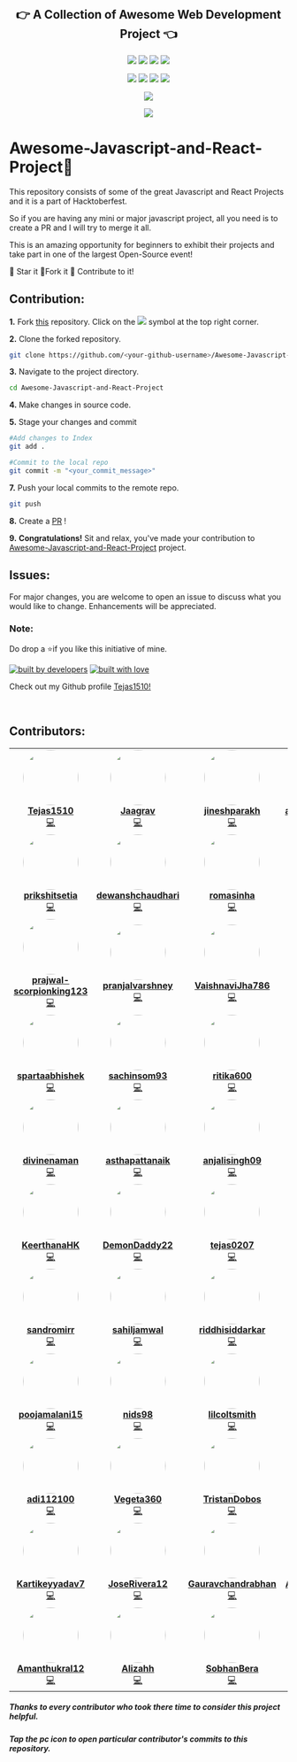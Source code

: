 <p align="center">
<h2 align="center">👉 A Collection of Awesome Web Development Project 👈</h2>
</p>

<p align="center">
<img src="https://img.shields.io/badge/language-Javascript-blue?style=for-the-badge">
<img src="https://img.shields.io/badge/language-React-blue?style=for-the-badge">
<img src="https://img.shields.io/badge/language-HTML&CSS-blue?style=for-the-badge">
<img src="https://img.shields.io/badge/language-Django-blue?style=for-the-badge">  
 </p>
 
 <p align="center">
<img src="https://img.shields.io/github/stars/Tejas1510/Awesome-Javascript-and-React-Project?style=for-the-badge" >
<img src="https://img.shields.io/github/forks/Tejas1510/Awesome-Javascript-and-React-Project?style=for-the-badge" >  
<img src="https://img.shields.io/github/issues-raw/Tejas1510/Awesome-Javascript-and-React-Project?style=for-the-badge" >
<img src="https://img.shields.io/github/issues-pr-closed-raw/Tejas1510/Awesome-Javascript-and-React-Project?style=for-the-badge" >
</p>
 
<p align="center">
<img src="https://img.shields.io/github/hacktoberfest/2020/Tejas1510/Awesome-Javascript-and-React-Project?style=for-the-badge">
</p>

<p align="center">
<img src="https://img.shields.io/github/contributors/Tejas1510/Awesome-Javascript-and-React-Project?style=for-the-badge">
</p>

# **Awesome-Javascript-and-React-Project**💯

This repository consists of some of the great Javascript and React Projects and it is a part of Hacktoberfest.

So if you are having any mini or major javascript project, all you need is to create a PR and I will try to merge it all.

This is an amazing opportunity for beginners to exhibit their projects and take part in one of the largest Open-Source event!

:star2: Star it 
:fork_and_knife:Fork it
:handshake: Contribute to it!

## Contribution:
**1.** Fork [this](https://github.com/Tejas1510/Awesome-Javascript-and-React-Project) repository.
Click on the <a href="https://github.com/Tejas1510/Awesome-Javascript-and-React-Project"><img src="https://img.icons8.com/ios/24/000000/code-fork.png"></a> symbol at the top right corner.

**2.** Clone the forked repository.

```bash
git clone https://github.com/<your-github-username>/Awesome-Javascript-and-React-Project
```

**3.** Navigate to the project directory.

```bash
cd Awesome-Javascript-and-React-Project
```

**4.** Make changes in source code.

**5.** Stage your changes and commit

```bash
#Add changes to Index
git add .

#Commit to the local repo
git commit -m "<your_commit_message>"
```

**7.** Push your local commits to the remote repo.

```bash
git push 
```

**8.** Create a [PR](https://help.github.com/en/github/collaborating-with-issues-and-pull-requests/creating-a-pull-request) !

**9.** **Congratulations!** Sit and relax, you've made your contribution to [Awesome-Javascript-and-React-Project](https://github.com/Tejas1510/Awesome-Javascript-and-React-Project) project.
## Issues:
For major changes, you are welcome to open an issue to discuss what you would like to change. Enhancements will be appreciated.

### Note:
Do drop a ⭐if you like this initiative of mine.

<a href="https://github.com/Tejas1510"><img src="http://ForTheBadge.com/images/badges/built-by-developers.svg" alt="built by developers"></a>
[![built with love](https://forthebadge.com/images/badges/built-with-love.svg)](https://github.com/Tejas1510/Awesome-Javascript-and-React-Project)

Check out my Github profile [Tejas1510!](https://github.com/Tejas1510)

<br/>

## Contributors:

<table>
    <tr>
        <td align="center">
            <a href="https://github.com/Tejas1510">
            <img src="https://avatars0.githubusercontent.com/u/64543913?s=400&u=6468d71695b9ce8fc4a5704cfe7df32fdd28437a&v=4" width="100px;" alt="" style="border-radius:50%"/> <br />
            <b>Tejas1510</b>
            </a><br />
            <a href="https://github.com/Tejas1510/Awesome-Javascript-and-React-Project/commits?author=Tejas1510" title="Coding">💻</a>
        </td>
        <td align="center">
            <a href="https://github.com/Jaagrav">
            <img src="https://avatars3.githubusercontent.com/u/52719271?s=400&u=6013170e3ddd824f72cc8ad4092cdf3bb03da4f9&v=4" width="100px;" alt="" style="border-radius:50%"/> <br />
            <b>Jaagrav</b>
            </a><br />
            <a href="https://github.com/Tejas1510/Awesome-Javascript-and-React-Project/commits?author=Jaagrav" title="Coding">💻</a>
        </td>
        <td align="center">
            <a href="https://github.com/jineshparakh">
            <img src="https://avatars3.githubusercontent.com/u/50925060?s=400&u=cf0201ec66494b098a3c84daccd63b2b8d166b57&v=4" width="100px;" alt="" style="border-radius:50%"/> <br />
            <b>jineshparakh</b>
            </a><br />
            <a href="https://github.com/Tejas1510/Awesome-Javascript-and-React-Project/commits?author=jineshparakh" title="Coding">💻</a>
        </td>
        <td align="center">
            <a href="https://github.com/arpitkhare144">
            <img src="https://avatars3.githubusercontent.com/u/60066282?s=400&v=4" width="100px;" alt="" style="border-radius:50%"/> <br />
            <b>arpitkhare144</b>
            </a><br />
            <a href="https://github.com/Tejas1510/Awesome-Javascript-and-React-Project/commits?author=arpitkhare144" title="Coding">💻</a>
        </td>
        <td align="center">
            <a href="https://github.com/DevrajDC">
            <img src="https://avatars2.githubusercontent.com/u/65373279?s=400&u=f9d6848f32e292563a3b97805b3cf1716f089691&v=4" width="100px;" alt="" style="border-radius:50%"/> <br />
            <b>DevrajDC</b>
            </a><br />
            <a href="https://github.com/Tejas1510/Awesome-Javascript-and-React-Project/commits?author=DevrajDC" title="Coding">💻</a>
        </td>
    </tr>
    <tr>
        <td align="center">
            <a href="https://github.com/prikshitsetia">
            <img src="https://avatars1.githubusercontent.com/u/42894108?s=400&u=0e10b044ac6776c0e0153e1a866775699f685260&v=4" width="100px;" alt="" style="border-radius:50%"/> <br />
            <b>prikshitsetia</b>
            </a><br />
            <a href="https://github.com/Tejas1510/Awesome-Javascript-and-React-Project/commits?author=prikshitsetia" title="Coding">💻</a>
        </td>
        <td align="center">
            <a href="https://github.com/dewanshchaudhari">
            <img src="https://avatars1.githubusercontent.com/u/55588442?s=400&u=ed67c7cea7039c42d83557b7130022b1c01f65e3&v=4" width="100px;" alt="" style="border-radius:50%"/> <br />
            <b>dewanshchaudhari</b>
            </a><br />
            <a href="https://github.com/Tejas1510/Awesome-Javascript-and-React-Project/commits?author=dewanshchaudhari" title="Coding">💻</a>
        </td>
        <td align="center">
            <a href="https://github.com/romasinha">
            <img src="https://avatars3.githubusercontent.com/u/65072006?s=400&u=df99f6d5e7e8a0e4b19b8d07920497bf68c4202a&v=4" width="100px;" alt="" style="border-radius:50%"/> <br />
            <b>romasinha</b>
            </a><br />
            <a href="https://github.com/Tejas1510/Awesome-Javascript-and-React-Project/commits?author=romasinha" title="Coding">💻</a>
        </td>
        <td align="center">
            <a href="https://github.com/ShwetKhatri">
            <img src="https://avatars3.githubusercontent.com/u/56433897?s=400&v=4" width="100px;" alt="" style="border-radius:50%"/> <br />
            <b>ShwetKhatri</b>
            </a><br />
            <a href="https://github.com/Tejas1510/Awesome-Javascript-and-React-Project/commits?author=ShwetKhatri" title="Coding">💻</a>
        </td>
        <td align="center">
            <a href="https://github.com/AdityaSharma96">
            <img src="https://avatars1.githubusercontent.com/u/54368482?s=400&v=4" width="100px;" alt="" style="border-radius:50%"/> <br />
            <b>AdityaSharma96</b>
            </a><br />
            <a href="https://github.com/Tejas1510/Awesome-Javascript-and-React-Project/commits?author=AdityaSharma96" title="Coding">💻</a>
        </td>
    </tr>
    <tr>
        <td align="center">
            <a href="https://github.com/prajwal-scorpionking123">
            <img src="https://avatars3.githubusercontent.com/u/46968147?s=400&u=d2c67c24c64def4f4e9a698c9822954c46f07384&v=4" width="100px;" alt="" style="border-radius:50%"/> <br />
            <b>prajwal-scorpionking123</b>
            </a><br />
            <a href="https://github.com/Tejas1510/Awesome-Javascript-and-React-Project/commits?author=prajwal-scorpionking123" title="Coding">💻</a>
        </td>
        <td align="center">
            <a href="https://github.com/pranjalvarshney">
            <img src="https://avatars2.githubusercontent.com/u/36803450?s=400&v=4" width="100px;" alt="" style="border-radius:50%"/> <br />
            <b>pranjalvarshney</b>
            </a><br />
            <a href="https://github.com/Tejas1510/Awesome-Javascript-and-React-Project/commits?author=pranjalvarshney" title="Coding">💻</a>
        </td>
        <td align="center">
            <a href="https://github.com/VaishnaviJha786">
            <img src="https://avatars2.githubusercontent.com/u/52750035?s=400&v=4" width="100px;" alt="" style="border-radius:50%"/> <br />
            <b>VaishnaviJha786</b>
            </a><br />
            <a href="https://github.com/Tejas1510/Awesome-Javascript-and-React-Project/commits?author=VaishnaviJha786" title="Coding">💻</a>
        </td>
        <td align="center">
            <a href="https://github.com/Shivangi-ch">
            <img src="https://avatars2.githubusercontent.com/u/57783826?s=400&v=4" width="100px;" alt="" style="border-radius:50%"/> <br />
            <b>Shivangi-ch</b>
            </a><br />
            <a href="https://github.com/Tejas1510/Awesome-Javascript-and-React-Project/commits?author=Shivangi-ch" title="Coding">💻</a>
        </td>
        <td align="center">
            <a href="https://github.com/Neat-Stack">
            <img src="https://avatars2.githubusercontent.com/u/56643218?s=400&u=962ec597f9225080175157c43d3647e9696927c4&v=4" width="100px;" alt="" style="border-radius:50%"/> <br />
            <b>Neat-Stack</b>
            </a><br />
            <a href="https://github.com/Tejas1510/Awesome-Javascript-and-React-Project/commits?author=Neat-Stack" title="Coding">💻</a>
        </td>
    </tr>
    <tr>
        <td align="center">
            <a href="https://github.com/spartaabhishek">
            <img src="https://avatars0.githubusercontent.com/u/70537689?s=400&u=6fc7e61107d4429183c5219baf587f29f580d0ae&v=4" width="100px;" alt="" style="border-radius:50%"/> <br />
            <b>spartaabhishek</b>
            </a><br />
            <a href="https://github.com/Tejas1510/Awesome-Javascript-and-React-Project/commits?author=spartaabhishek" title="Coding">💻</a>
        </td>
        <td align="center">
            <a href="https://github.com/sachinsom93">
            <img src="https://avatars0.githubusercontent.com/u/64790109?s=400&u=3f7787ea74a7314276b75a80ff8b7a2eda59f565&v=4" width="100px;" alt="" style="border-radius:50%"/> <br />
            <b>sachinsom93</b>
            </a><br />
            <a href="https://github.com/Tejas1510/Awesome-Javascript-and-React-Project/commits?author=sachinsom93" title="Coding">💻</a>
        </td>
        <td align="center">
            <a href="https://github.com/ritika600">
            <img src="https://avatars0.githubusercontent.com/u/64130468?s=400&u=bd17737ae7e801b6874734e8cfc045a6acaebdb6&v=4" width="100px;" alt="" style="border-radius:50%"/> <br />
            <b>ritika600</b>
            </a><br />
            <a href="https://github.com/Tejas1510/Awesome-Javascript-and-React-Project/commits?author=ritika600" title="Coding">💻</a>
        </td>
        <td align="center">
            <a href="https://github.com/proghead00">
            <img src="https://avatars0.githubusercontent.com/u/55017730?s=400&u=91fe2e4d9e7ac99e0e2e1ca92cf4abfccd6f951f&v=4" width="100px;" alt="" style="border-radius:50%"/> <br />
            <b>proghead00</b>
            </a><br />
            <a href="https://github.com/Tejas1510/Awesome-Javascript-and-React-Project/commits?author=proghead00" title="Coding">💻</a>
        </td>
        <td align="center">
            <a href="https://github.com/ishitacodes">
            <img src="https://avatars1.githubusercontent.com/u/69325101?s=400&v=4" width="100px;" alt="" style="border-radius:50%"/> <br />
            <b>ishitacodes</b>
            </a><br />
            <a href="https://github.com/Tejas1510/Awesome-Javascript-and-React-Project/commits?author=ishitacodes" title="Coding">💻</a>
        </td>
    </tr>
    <tr>
        <td align="center">
            <a href="https://github.com/divinenaman">
            <img src="https://avatars1.githubusercontent.com/u/63128054?s=400&u=fdc47465b9de683829ddd499ce1e4695ae6e8608&v=4" width="100px;" alt="" style="border-radius:50%"/> <br />
            <b>divinenaman</b>
            </a><br />
            <a href="https://github.com/Tejas1510/Awesome-Javascript-and-React-Project/commits?author=divinenaman" title="Coding">💻</a>
        </td>
        <td align="center">
            <a href="https://github.com/asthapattanaik">
            <img src="https://avatars0.githubusercontent.com/u/58721632?s=400&u=bb6cbcd561c86b500e6c462e30d6b8e308f6898c&v=4" width="100px;" alt="" style="border-radius:50%"/> <br />
            <b>asthapattanaik</b>
            </a><br />
            <a href="https://github.com/Tejas1510/Awesome-Javascript-and-React-Project/commits?author=asthapattanaik" title="Coding">💻</a>
        </td>
        <td align="center">
            <a href="https://github.com/anjalisingh09">
            <img src="https://avatars2.githubusercontent.com/u/38291012?s=400&u=b44f5c9c0d85a017ca64ec85c77efbf16c345a80&v=4" width="100px;" alt="" style="border-radius:50%"/> <br />
            <b>anjalisingh09</b>
            </a><br />
            <a href="https://github.com/Tejas1510/Awesome-Javascript-and-React-Project/commits?author=anjalisingh09" title="Coding">💻</a>
        </td>
        <td align="center">
            <a href="https://github.com/albertbolt1">
            <img src="https://avatars2.githubusercontent.com/u/45144020?s=400&v=4" width="100px;" alt="" style="border-radius:50%"/> <br />
            <b>albertbolt1</b>
            </a><br />
            <a href="https://github.com/Tejas1510/Awesome-Javascript-and-React-Project/commits?author=albertbolt1" title="Coding">💻</a>
        </td>
        <td align="center">
            <a href="https://github.com/Sushantrimurti">
            <img src="https://avatars0.githubusercontent.com/u/56467504?s=400&u=e4880e5563c988103a3a448b5a4757b18533197e&v=4" width="100px;" alt="" style="border-radius:50%"/> <br />
            <b>Sushantrimurti</b>
            </a><br />
            <a href="https://github.com/Tejas1510/Awesome-Javascript-and-React-Project/commits?author=Sushantrimurti" title="Coding">💻</a>
        </td>
    </tr>
    <tr>
        <td align="center">
            <a href="https://github.com/KeerthanaHK">
            <img src="https://avatars3.githubusercontent.com/u/54075393?s=400&v=4" width="100px;" alt="" style="border-radius:50%"/> <br />
            <b>KeerthanaHK</b>
            </a><br />
            <a href="https://github.com/Tejas1510/Awesome-Javascript-and-React-Project/commits?author=KeerthanaHK" title="Coding">💻</a>
        </td>
        <td align="center">
            <a href="https://github.com/DemonDaddy22">
            <img src="https://avatars0.githubusercontent.com/u/39908472?s=400&u=d02d57cf1b01e6571a27aa2f5085a0e4b01d1dfe&v=4" width="100px;" alt="" style="border-radius:50%"/> <br />
            <b>DemonDaddy22</b>
            </a><br />
            <a href="https://github.com/Tejas1510/Awesome-Javascript-and-React-Project/commits?author=DemonDaddy22" title="Coding">💻</a>
        </td>
        <td align="center">
            <a href="https://github.com/tejas0207">
            <img src="https://avatars3.githubusercontent.com/u/67390503?s=400&v=4" width="100px;" alt="" style="border-radius:50%"/> <br />
            <b>tejas0207</b>
            </a><br />
            <a href="https://github.com/Tejas1510/Awesome-Javascript-and-React-Project/commits?author=tejas0207" title="Coding">💻</a>
        </td>
        <td align="center">
            <a href="https://github.com/swoyamsss">
            <img src="https://avatars1.githubusercontent.com/u/64949434?s=400&v=4" width="100px;" alt="" style="border-radius:50%"/> <br />
            <b>swoyamsss</b>
            </a><br />
            <a href="https://github.com/Tejas1510/Awesome-Javascript-and-React-Project/commits?author=swoyamsss" title="Coding">💻</a>
        </td>
        <td align="center">
            <a href="https://github.com/shuaibabs">
            <img src="https://avatars3.githubusercontent.com/u/59706173?s=400&u=568dc44b0b4ea6b507628e7e751cccc08c9b542b&v=4" width="100px;" alt="" style="border-radius:50%"/> <br />
            <b>shuaibabs</b>
            </a><br />
            <a href="https://github.com/Tejas1510/Awesome-Javascript-and-React-Project/commits?author=shuaibabs" title="Coding">💻</a>
        </td>
    </tr>
    <tr>
        <td align="center">
            <a href="https://github.com/sandromirr">
            <img src="https://avatars2.githubusercontent.com/u/14790633?s=400&u=ff8dd28e384411f9b4340fc17abe5e2e087edf08&v=4" width="100px;" alt="" style="border-radius:50%"/> <br />
            <b>sandromirr</b>
            </a><br />
            <a href="https://github.com/Tejas1510/Awesome-Javascript-and-React-Project/commits?author=sandromirr" title="Coding">💻</a>
        </td>
        <td align="center">
            <a href="https://github.com/sahiljamwal">
            <img src="https://avatars3.githubusercontent.com/u/34044226?s=400&u=24f148f80109dfb7d9627a65eb48fa3b0bcb5bbe&v=4" width="100px;" alt="" style="border-radius:50%"/> <br />
            <b>sahiljamwal</b>
            </a><br />
            <a href="https://github.com/Tejas1510/Awesome-Javascript-and-React-Project/commits?author=sahiljamwal" title="Coding">💻</a>
        </td>
        <td align="center">
            <a href="https://github.com/riddhisiddarkar">
            <img src="https://avatars3.githubusercontent.com/u/59356132?s=400&v=4" width="100px;" alt="" style="border-radius:50%"/> <br />
            <b>riddhisiddarkar</b>
            </a><br />
            <a href="https://github.com/Tejas1510/Awesome-Javascript-and-React-Project/commits?author=riddhisiddarkar" title="Coding">💻</a>
        </td>
        <td align="center">
            <a href="https://github.com/pranitcode">
            <img src="https://avatars1.githubusercontent.com/u/61083651?s=400&u=002f4d9d5ef19db0aceeddddc50ed30b4878998f&v=4" width="100px;" alt="" style="border-radius:50%"/> <br />
            <b>pranitcode</b>
            </a><br />
            <a href="https://github.com/Tejas1510/Awesome-Javascript-and-React-Project/commits?author=pranitcode" title="Coding">💻</a>
        </td>
        <td align="center">
            <a href="https://github.com/prachi0513">
            <img src="https://avatars3.githubusercontent.com/u/56106340?s=400&u=9302efd9e544b03994a5568726b58d4629bd8715&v=4" width="100px;" alt="" style="border-radius:50%"/> <br />
            <b>prachi0513</b>
            </a><br />
            <a href="https://github.com/Tejas1510/Awesome-Javascript-and-React-Project/commits?author=prachi0513" title="Coding">💻</a>
        </td>
    </tr>
    <tr>
        <td align="center">
            <a href="https://github.com/poojamalani15">
            <img src="https://avatars3.githubusercontent.com/u/63039519?s=400&v=4" width="100px;" alt="" style="border-radius:50%"/> <br />
            <b>poojamalani15</b>
            </a><br />
            <a href="https://github.com/Tejas1510/Awesome-Javascript-and-React-Project/commits?author=poojamalani15" title="Coding">💻</a>
        </td>
        <td align="center">
            <a href="https://github.com/nids98">
            <img src="https://avatars3.githubusercontent.com/u/37770020?s=400&u=2790c94b416f0febff4e60b3c4785896443e837d&v=4" width="100px;" alt="" style="border-radius:50%"/> <br />
            <b>nids98</b>
            </a><br />
            <a href="https://github.com/Tejas1510/Awesome-Javascript-and-React-Project/commits?author=nids98" title="Coding">💻</a>
        </td>
        <td align="center">
            <a href="https://github.com/lilcoltsmith">
            <img src="https://avatars2.githubusercontent.com/u/5533933?s=400&u=c3f2ca88e8e98fdc9d2bae8c5562bb82d746df2b&v=4" width="100px;" alt="" style="border-radius:50%"/> <br />
            <b>lilcoltsmith</b>
            </a><br />
            <a href="https://github.com/Tejas1510/Awesome-Javascript-and-React-Project/commits?author=lilcoltsmith" title="Coding">💻</a>
        </td>
        <td align="center">
            <a href="https://github.com/goransh927">
            <img src="https://avatars2.githubusercontent.com/u/58051284?s=400&u=2f4b7231783d20c41c0d230e4eba1472391ea3c2&v=4" width="100px;" alt="" style="border-radius:50%"/> <br />
            <b>goransh927</b>
            </a><br />
            <a href="https://github.com/Tejas1510/Awesome-Javascript-and-React-Project/commits?author=goransh927" title="Coding">💻</a>
        </td>
        <td align="center">
            <a href="https://github.com/ashutosh-101">
            <img src="https://avatars3.githubusercontent.com/u/63100683?s=400&u=f460e8d00f36d2ffc2cbff3b85d6b962f9bd2c69&v=4" width="100px;" alt="" style="border-radius:50%"/> <br />
            <b>ashutosh-101</b>
            </a><br />
            <a href="https://github.com/Tejas1510/Awesome-Javascript-and-React-Project/commits?author=ashutosh-101" title="Coding">💻</a>
        </td>
    </tr>
    <tr>
        <td align="center">
            <a href="https://github.com/adi112100">
            <img src="https://avatars3.githubusercontent.com/u/47907947?s=400&u=b1f569cb926d8268fa70fa1a614795fb5e73d5da&v=4" width="100px;" alt="" style="border-radius:50%"/> <br />
            <b>adi112100</b>
            </a><br />
            <a href="https://github.com/Tejas1510/Awesome-Javascript-and-React-Project/commits?author=adi112100" title="Coding">💻</a>
        </td>
        <td align="center">
            <a href="https://github.com/Vegeta360">
            <img src="https://avatars0.githubusercontent.com/u/72193687?s=400&v=4" width="100px;" alt="" style="border-radius:50%"/> <br />
            <b>Vegeta360</b>
            </a><br />
            <a href="https://github.com/Tejas1510/Awesome-Javascript-and-React-Project/commits?author=Vegeta360" title="Coding">💻</a>
        </td>
        <td align="center">
            <a href="https://github.com/TristanDobos">
            <img src="https://avatars3.githubusercontent.com/u/73593021?s=400&v=4" width="100px;" alt="" style="border-radius:50%"/> <br />
            <b>TristanDobos</b>
            </a><br />
            <a href="https://github.com/Tejas1510/Awesome-Javascript-and-React-Project/commits?author=TristanDobos" title="Coding">💻</a>
        </td>
        <td align="center">
            <a href="https://github.com/Sunil-750">
            <img src="https://avatars1.githubusercontent.com/u/54092565?s=400&v=4" width="100px;" alt="" style="border-radius:50%"/> <br />
            <b>Sunil-750</b>
            </a><br />
            <a href="https://github.com/Tejas1510/Awesome-Javascript-and-React-Project/commits?author=Sunil-750" title="Coding">💻</a>
        </td>
        <td align="center">
            <a href="https://github.com/MigueMartelo">
            <img src="https://avatars3.githubusercontent.com/u/20935123?s=400&u=439e8ec69c2366a987573550341882a0f24c1623&v=4" width="100px;" alt="" style="border-radius:50%"/> <br />
            <b>MigueMartelo</b>
            </a><br />
            <a href="https://github.com/Tejas1510/Awesome-Javascript-and-React-Project/commits?author=MigueMartelo" title="Coding">💻</a>
        </td>
    </tr>
    <tr>
        <td align="center">
            <a href="https://github.com/Kartikeyyadav7">
            <img src="https://avatars1.githubusercontent.com/u/51492769?s=400&u=11c9912873f73db6046d22c6aab9d654c6191e67&v=4" width="100px;" alt="" style="border-radius:50%"/> <br />
            <b>Kartikeyyadav7</b>
            </a><br />
            <a href="https://github.com/Tejas1510/Awesome-Javascript-and-React-Project/commits?author=Kartikeyyadav7" title="Coding">💻</a>
        </td>
        <td align="center">
            <a href="https://github.com/JoseRivera12">
            <img src="https://avatars3.githubusercontent.com/u/23196720?s=400&u=44c9cdefa946755fec72db35deb27de883bc135c&v=4" width="100px;" alt="" style="border-radius:50%"/> <br />
            <b>JoseRivera12</b>
            </a><br />
            <a href="https://github.com/Tejas1510/Awesome-Javascript-and-React-Project/commits?author=JoseRivera12" title="Coding">💻</a>
        </td>
        <td align="center">
            <a href="https://github.com/Gauravchandrabhan">
            <img src="https://avatars3.githubusercontent.com/u/60702055?s=400&u=09139fc730aa808b819e3ea23a48b51a6d9b4214&v=4" width="100px;" alt="" style="border-radius:50%"/> <br />
            <b>Gauravchandrabhan</b>
            </a><br />
            <a href="https://github.com/Tejas1510/Awesome-Javascript-and-React-Project/commits?author=Gauravchandrabhan" title="Coding">💻</a>
        </td>
        <td align="center">
            <a href="https://github.com/ArpitaGanatra">
            <img src="https://avatars1.githubusercontent.com/u/35517007?s=400&u=e9ad946a0e1de83152255cd94dbd9d254f432c04&v=4" width="100px;" alt="" style="border-radius:50%"/> <br />
            <b>ArpitaGanatra</b>
            </a><br />
            <a href="https://github.com/Tejas1510/Awesome-Javascript-and-React-Project/commits?author=ArpitaGanatra" title="Coding">💻</a>
        </td>
        <td align="center">
            <a href="https://github.com/AnshikaPranzal">
            <img src="https://avatars2.githubusercontent.com/u/54029542?s=400&v=4" width="100px;" alt="" style="border-radius:50%"/> <br />
            <b>AnshikaPranzal</b>
            </a><br />
            <a href="https://github.com/Tejas1510/Awesome-Javascript-and-React-Project/commits?author=AnshikaPranzal" title="Coding">💻</a>
        </td>
    </tr>
    <tr>
        <td align="center">
            <a href="https://github.com/Amanthukral12">
            <img src="https://avatars2.githubusercontent.com/u/47064923?s=400&u=4b2ee974fd0a0e448d529a4d6e6c122da5d6a8db&v=4" width="100px;" alt="" style="border-radius:50%"/> <br />
            <b>Amanthukral12</b>
            </a><br />
            <a href="https://github.com/Tejas1510/Awesome-Javascript-and-React-Project/commits?author=Amanthukral12" title="Coding">💻</a>
        </td>
        <td align="center">
            <a href="https://github.com/Alizahh">
            <img src="https://avatars1.githubusercontent.com/u/66431244?s=400&u=12d36ff694db222637d9a71d0391e06b16579e00&v=4" width="100px;" alt="" style="border-radius:50%"/> <br />
            <b>Alizahh</b>
            </a><br />
            <a href="https://github.com/Tejas1510/Awesome-Javascript-and-React-Project/commits?author=Alizahh" title="Coding">💻</a>
        </td>
        <td align="center">
            <a href="https://github.com/SobhanBera">
            <img src="https://avatars2.githubusercontent.com/u/50291544?s=460&u=080c8ba0eed666fbccd2ca058c2533ae87463ca6&v=4" width="100px;" alt="" style="border-radius:50%"/> <br />
            <b>SobhanBera</b>
            </a><br />
            <a href="https://github.com/Tejas1510/Awesome-Javascript-and-React-Project/commits?author=SobhanBera" title="Coding">💻</a>
        </td>
    </tr>
</table>

##### Thanks to every contributor who took there time to consider this project helpful.
##### Tap the pc icon to open particular contributor's commits to this repository.